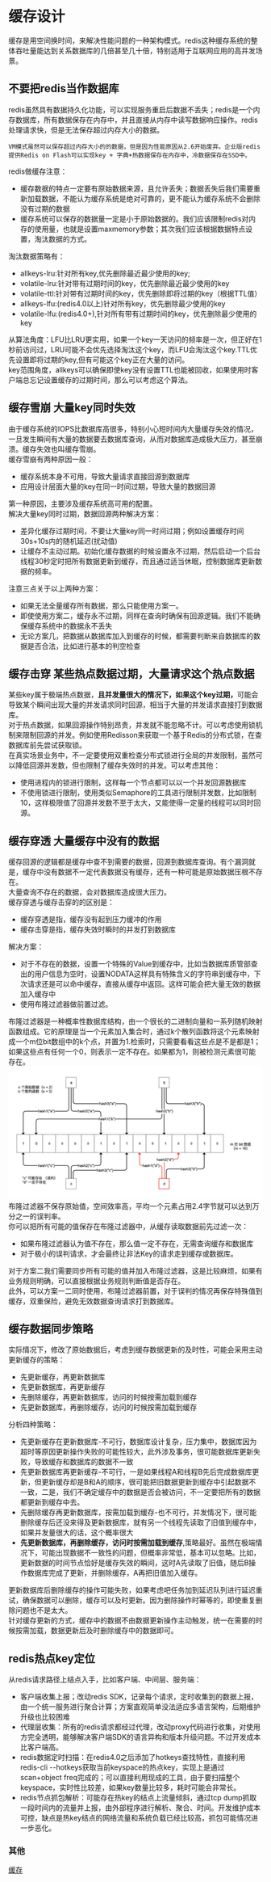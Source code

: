 # 缓存设计
缓存是用空间换时间，来解决性能问题的一种架构模式。redis这种缓存系统的整体吞吐量能达到关系数据库的几倍甚至几十倍，特别适用于互联网应用的高并发场景。  

## 不要把redis当作数据库
redis虽然具有数据持久化功能，可以实现服务重启后数据不丢失；redis是一个内存数据库，所有数据保存在内存中，并且直接从内存中读写数据响应操作。redis处理请求快，但是无法保存超过内存大小的数据。  
```
VM模式虽然可以保存超过内存大小的的数据，但是因为性能原因从2.6开始废弃。企业版redis提供Redis on Flash可以实现key + 字典+热数据保存在内存中，冷数据保存在SSD中。
```
redis做缓存注意：  
* 缓存数据的特点一定要有原始数据来源，且允许丢失；数据丢失后我们需要重新加载数据，不能认为缓存系统是绝对可靠的，更不能认为缓存系统不会删除没有过期的数据
* 缓存系统可以保存的数据量一定是小于原始数据的。我们应该限制redis对内存的使用量，也就是设置maxmemory参数；其次我们应该根据数据特点设置，淘汰数据的方式。 

淘汰数据策略有：  
* allkeys-lru:针对所有key,优先删除最近最少使用的key;
* volatile-lru:针对带有过期时间的key，优先删除最近最少使用的key
* volatile-ttl:针对带有过期时间的key，优先删除即将过期的key（根据TTL值）
* allkeys-lfu:(redis4.0以上)针对所有key，优先删除最少使用的key
* volatile-lfu:(redis4.0+),针对所有带有过期时间的key，优先删除最少使用的key

从算法角度：LFU比LRU更实用，如果一个key一天访问的频率是一次，但正好在1秒前访问过，LRU可能不会优先选择淘汰这个key，而LFU会淘汰这个key.TTL优先设置即将过期的key,但有可能这个key正在大量的访问。   
key范围角度，allkeys可以确保即使key没有设置TTL也能被回收，如果使用时客户端总忘记设置缓存的过期时间，那么可以考虑这个算法。

## 缓存雪崩 大量key同时失效
由于缓存系统的IOPS比数据库高很多，特别小心短时间内大量缓存失效的情况，一旦发生瞬间有大量的数据要去数据库查询，从而对数据库造成极大压力，甚至崩溃。缓存失效也叫缓存雪崩。  
缓存雪崩有两种原因一般：
* 缓存系统本身不可用，导致大量请求直接回源到数据库
* 应用设计层面大量的key在同一时间过期，导致大量的数据回源

第一种原因，主要涉及缓存系统高可用的配置。   
解决大量key同时过期，数据回源两种解决方案：  
* 差异化缓存过期时间，不要让大量key同一时间过期；例如设置缓存时间30s+10s内的随机延迟(扰动值)
* 让缓存不主动过期。初始化缓存数据的时候设置永不过期，然后启动一个后台线程30秒定时把所有数据更新到缓存，而且通过适当休眠，控制数据库更新数据的频率。

注意三点关于以上两种方案：  
* 如果无法全量缓存所有数据，那么只能使用方案一。
* 即使使用方案二，缓存永不过期，同样在查询时确保有回源逻辑。我们不能确保缓存系统中的数据永不丢失
* 无论方案几，把数据从数据库加入到缓存的时候，都需要判断来自数据库的数据是否合法，比如进行基本的判空检查

## 缓存击穿 某些热点数据过期，大量请求这个热点数据
某些key属于极端热点数据，<strong>且并发量很大的情况下，如果这个key过期，</strong>可能会导致某个瞬间出现大量的并发请求同时回源，相当于大量的并发请求直接打到数据库。   
对于热点数据，如果回源操作特别昂贵，并发就不能忽略不计。可以考虑使用锁机制来限制回源的并发。例如使用Redisson来获取一个基于Redis的分布式锁，在查数据库前先尝试获取锁。  
在真实场景业务中，不一定要使用双重检查分布式锁进行全局的并发限制，虽然可以降低回源并发数，但也限制了缓存失效时的并发。可以考虑其他：   
* 使用进程内的锁进行限制，这样每一个节点都可以以一个并发回源数据库
* 不使用锁进行限制，使用类似Semaphore的工具进行限制并发数，比如限制10，这样极限值了回源并发数不至于太大，又能使得一定量的线程可以同时回源。  

## 缓存穿透 大量缓存中没有的数据
缓存回源的逻辑都是缓存中查不到需要的数据，回源到数据库查询。有个漏洞就是，缓存中没有数据不一定代表数据没有缓存，还有一种可能是原始数据压根不存在。  
大量查询不存在的数据，会对数据库造成很大压力。  
缓存穿透与缓存击穿的的区别是：  
* 缓存穿透是指，缓存没有起到压力缓冲的作用
* 缓存击穿是指，缓存失效时瞬时的并发打到数据库

解决方案：  
* 对于不存在的数据，设置一个特殊的Value到缓存中，比如当数据库质管部查出的用户信息为空时，设置NODATA这样具有特殊含义的字符串到缓存中，下次请求还是可以命中缓存，直接从缓存中返回。这样可能会把大量无效的数据加入缓存中  
* 使用布隆过滤器做前置过滤。   

布隆过滤器是一种概率性数据库结构，由一个很长的二进制向量和一系列随机映射函数组成。它的原理是当一个元素加入集合时，通过k个散列函数将这个元素映射成一个m位bit数组中的k个点，并置为1.检索时，只需要看看这些点是不是都是1；如果这些点有任何一个0，则表示一定不存在。如果都为1，则被检测元素很可能存在。
![](./img/布隆过滤器.png)  
布隆过滤器不保存原始值，空间效率高，平均一个元素占用2.4字节就可以达到万分之一的误判率。   
你可以把所有可能的值保存在布隆过滤器中，从缓存读取数据前先过滤一次：  
* 如果布隆过滤器认为值不存在，那么值一定不存在，无需查询缓存和数据库
* 对于极小的误判请求，才会最终让非法Key的请求走到缓存或数据库。  

对于方案二我们需要同步所有可能的值并加入布隆过滤器，这是比较麻烦，如果有业务规则明确，可以直接根据业务规则判断值是否存在。  
此外，可以方案一二同时使用，布隆过滤器前置，对于误判的情况再保存特殊值到缓存，双重保险，避免无效数据查询请求打到数据库。  

## 缓存数据同步策略

实际情况下，修改了原始数据后，考虑到缓存数据更新的及时性，可能会采用主动更新缓存的策略：  
* 先更新缓存，再更新数据库
* 先更新数据库，再更新缓存
* 先删除缓存，再更新数据库，访问的时候按需加载到缓存
* 先更新数据库，再删除缓存，访问的时候按需加载到缓存

分析四种策略：  
* 先更新缓存在更新数据库-不可行，数据库设计复杂，压力集中，数据库因为超时等原因更新操作失败的可能性较大，此外涉及事务，很可能数据库更新失败，导致缓存和数据库的数据不一致
* 先更新数据库再更新缓存-不可行，一是如果线程A和线程B先后完成数据库更新，但更新缓存却是B和A的顺序，很可能把旧数据更新到缓存中引起数据不一致，二是，我们不确定缓存中的数据是否会被访问，不一定要把所有的数据都更新到缓存中去。  
* 先删除缓存再更新数据库，按需加载到缓存-也不可行，并发情况下，很可能删除缓存后还没来得及更新数据库，就有另一个线程先读取了旧值到缓存中，如果并发量很大的话，这个概率很大
* <strong>先更新数据库，再删除缓存，访问时按需加载到缓存</strong>,策略最好。虽然在极端情况下，可能出现数据不一致性的问题，但概率非常低，基本可以忽略。比如，更新数据的时间节点恰好是缓存失效的瞬间，这时A先读取了旧值，随后B操作数据库完成了更新，并删除缓存，A再把旧值加入缓存。  

更新数据库后删除缓存的操作可能失败，如果考虑吧任务加到延迟队列进行延迟重试，确保数据可以删除，缓存可以及时更新。因为删除操作时幂等的，即使重复删除问题也不是太大。  
针对缓存更新的方式，缓存中的数据不由数据更新操作主动触发，统一在需要的时候按需加载，数据更新后及时删除缓存中的数据即可。   

## redis热点key定位
从redis请求路径上结点入手，比如客户端、中间层、服务端：  
* 客户端收集上报；改动redis SDK，记录每个请求，定时收集到的数据上报，由一个统一服务进行聚合计算；方案直观简单没法适应多语言架构，后期维护升级也比较困难
* 代理层收集：所有的redis请求都经过代理，改动proxy代码进行收集，对使用方完全透明，能够解决客户端SDK的语言异构和版本升级问题。不过开发成本比客户端高。 
* redis数据定时扫描：在redis4.0之后添加了hotkeys查找特性，直接利用redis-cli --hotkeys获取当前keyspace的热点key，实现上是通过scan+object freq完成的；可以直接利用现成的工具，由于要扫描整个keyspace，实时性比较差，如果key数量比较多，耗时可能会非常长。  
* redis节点抓包解析：可能存在热key的结点上流量倾斜，通过tcp dump抓取一段时间内的流量并上报，由外部程序进行解析、聚合、时间。开发维护成本可控，缺点是热key结点的网络流量和系统负载已经比较高，抓包可能情况进一步恶化。


### 其他
[缓存](https://mp.weixin.qq.com/s/cw5V9BvtR3kchDsbKlBaVg)